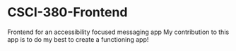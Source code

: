 # CSCI-380-Frontend
Frontend for an accessibility focused messaging app
My contribution to this app is to do my best to create a functioning app!
